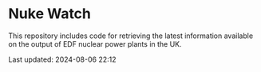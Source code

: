 # Nuke Watch

This repository includes code for retrieving the latest information available on the output of EDF nuclear power plants in the UK.

Last updated: 2024-08-06 22:12